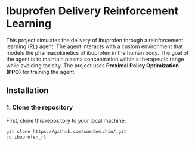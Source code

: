 # Ibuprofen Delivery Reinforcement Learning

This project simulates the delivery of ibuprofen through a reinforcement learning (RL) agent. The agent interacts with a custom environment that models the pharmacokinetics of ibuprofen in the human body. The goal of the agent is to maintain plasma concentration within a therapeutic range while avoiding toxicity. The project uses **Proximal Policy Optimization (PPO)** for training the agent.


## Installation

### 1. Clone the repository

First, clone this repository to your local machine:

```bash
git clone https://github.com/xuenbeichin/.git
cd ibuprofen_rl

